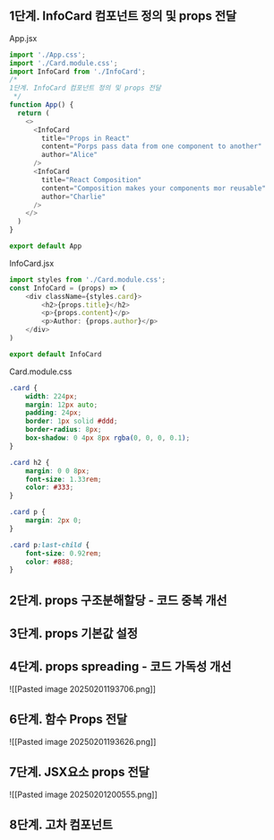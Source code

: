 
## 1단계. InfoCard 컴포넌트 정의 및 props 전달
App.jsx
```js
import './App.css';
import './Card.module.css';
import InfoCard from './InfoCard';
/*
1단계. InfoCard 컴포넌트 정의 및 props 전달
 */
function App() {
  return (
    <>
      <InfoCard
        title="Props in React"
        content="Porps pass data from one component to another"
        author="Alice"
      />
      <InfoCard
        title="React Composition"
        content="Composition makes your components mor reusable"
        author="Charlie"
      />
    </>
  )
}

export default App

```

InfoCard.jsx
```js
import styles from './Card.module.css';
const InfoCard = (props) => (
    <div className={styles.card}>
        <h2>{props.title}</h2>
        <p>{props.content}</p>
        <p>Author: {props.author}</p>
    </div>
)

export default InfoCard
```

Card.module.css
```css
.card {
    width: 224px;
    margin: 12px auto;
    padding: 24px;
    border: 1px solid #ddd;
    border-radius: 8px;
    box-shadow: 0 4px 8px rgba(0, 0, 0, 0.1);
}

.card h2 {
    margin: 0 0 8px;
    font-size: 1.33rem;
    color: #333;
}

.card p {
    margin: 2px 0;
}

.card p:last-child {
    font-size: 0.92rem;
    color: #888;
}
```



## 2단계. props 구조분해할당 - 코드 중복 개선

## 3단계. props 기본값 설정

## 4단계. props spreading - 코드 가독성 개선


![[Pasted image 20250201193706.png]]


## 6단계. 함수 Props 전달
![[Pasted image 20250201193626.png]]




## 7단계. JSX요소 props 전달
![[Pasted image 20250201200555.png]]

## 8단계. 고차 컴포넌트
